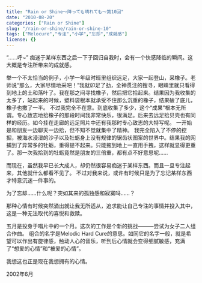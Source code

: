 ```yaml
---
title: "Rain or Shine～降っても晴れても〜第10回"
date: "2010-08-20"
categories: ["Rain or Shine"]
slug: "/rain-or-shine/rain-or-shine-10"
tags: ["Melocure","专注","小学","忘却","成就感"]
license: {}
---
```


“……呼~” 痴迷于某样东西之后一下子回归自我时，会有一个快感降临的瞬间。这大概是专注所带来的成就感。  
  
举一个不太恰当的例子，小学一年级时班里组织远足，大家一起登山，采橡子。老师说“那么，大家尽情地采吧！”我就卯足了劲，全神贯注的搜寻，眼睛里就只看得到地上的土和落叶了。我在那之间寻找橡子，然后把它拾起来。结果因为我收集的太多了，站起来的时候，塑料袋根本就承受不住那么沉重的橡子，结果破了底儿，橡子也撒了一半。 不过我完全不在意。到底收集了多少，这个“成果”根本无所谓。专心致志地拾橡子的那段时间我非常快乐，很满足。后来去远足拾贝壳也有同样的经历。如今挂在走廊的远足照片中还有我那时专心致志的大特写呢。 一开始是和朋友一边聊天一边拾，但不知不觉就集中了精神。 我完全陷入了不停的挖掘，被海水浸湿的沙子以及牡蛎身上没有规律的锯齿状图案的世界中。结果我的网捕到了异常多的牡蛎，重得提不起来。只能拖到地上一直用手拽，这样就显得更重了。那一次我拾到的牡蛎竟然是朋友的三倍重，都有点不好意思呢……  
  
而现在，虽然我早已长大成人，却仍然很容易痴迷于某样东西。而且一旦专注起来，其他就什么都看不见了。 不过对我来说，或许有时候只是为了忘记某样东西才特意沉迷一件事的。  
  
为了忘却……什么呢？突如其来的孤独感和寂寞吗……？  
  
那种心情有时候突然涌出就让我无所适从，追求能让自己专注的事情并投入其中，这是一种无法取代的喜悦和救赎。  
  
五月是投身于唱片中的一个月。这次的工作是个新的挑战―――尝试为女子二人组合作曲。 组合的名字是Melodic Hard Cure的意思。如同它的名字一般，就是希望可以作出有旋律感，触动人心的音乐，听到后心情就会变得细腻敏感，充满了“想爱的心情”和“被爱的心情”。  
  
我想这也正是现在我想拥有的心情。  
  
2002年6月

